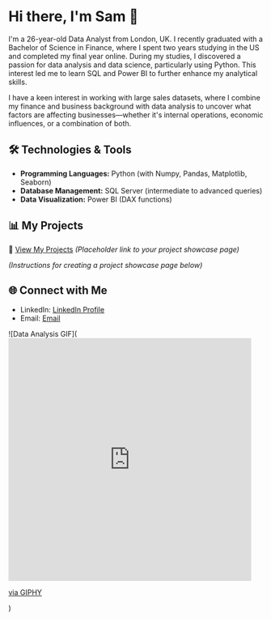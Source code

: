 # Hi there, I'm Sam 👋


I'm a 26-year-old Data Analyst from London, UK. I recently graduated with a Bachelor of Science in Finance, where I spent two years studying in the US and completed my final year online. During my studies, I discovered a passion for data analysis and data science, particularly using Python. This interest led me to learn SQL and Power BI to further enhance my analytical skills.

I have a keen interest in working with large sales datasets, where I combine my finance and business background with data analysis to uncover what factors are affecting businesses—whether it's internal operations, economic influences, or a combination of both.

## 🛠️ Technologies & Tools

- **Programming Languages:** Python (with Numpy, Pandas, Matplotlib, Seaborn)
- **Database Management:** SQL Server (intermediate to advanced queries)
- **Data Visualization:** Power BI (DAX functions)

## 📊 My Projects

🔗 [View My Projects](#) *(Placeholder link to your project showcase page)*

*(Instructions for creating a project showcase page below)*

## 🌐 Connect with Me

- LinkedIn: [LinkedIn Profile](https://www.linkedin.com/in/samuel-darling-84586b15b/)
- Email: [Email](mailto:sjdarlingbusiness@gmail.com)

![Data Analysis GIF](<iframe src="https://giphy.com/embed/LaVp0AyqR5bGsC5Cbm" width="480" height="480" style="" frameBorder="0" class="giphy-embed" allowFullScreen></iframe><p><a href="https://giphy.com/gifs/pudgypenguins-lie-dev-data-doesnt-LaVp0AyqR5bGsC5Cbm">via GIPHY</a></p>)  
